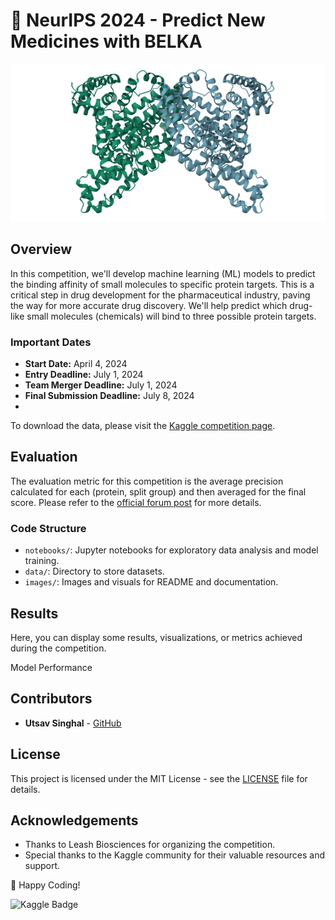 # 🧬 NeurIPS 2024 - Predict New Medicines with BELKA

![BELKA Logo](images/belka_logo.png)

## Overview
In this competition, we'll develop machine learning (ML) models to predict the binding affinity of small molecules to specific protein targets. This is a critical step in drug development for the pharmaceutical industry, paving the way for more accurate drug discovery. We'll help predict which drug-like small molecules (chemicals) will bind to three possible protein targets.

### Important Dates
- **Start Date:** April 4, 2024
- **Entry Deadline:** July 1, 2024
- **Team Merger Deadline:** July 1, 2024
- **Final Submission Deadline:** July 8, 2024
- 
To download the data, please visit the [Kaggle competition page](https://www.kaggle.com/competitions/leash-BELKA).

## Evaluation
The evaluation metric for this competition is the average precision calculated for each (protein, split group) and then averaged for the final score. Please refer to the [official forum post](https://kaggle.com/competitions/leash-BELKA/discussion) for more details.

### Code Structure
- `notebooks/`: Jupyter notebooks for exploratory data analysis and model training.
- `data/`: Directory to store datasets.
- `images/`: Images and visuals for README and documentation.

## Results
Here, you can display some results, visualizations, or metrics achieved during the competition.

Model Performance

## Contributors
- **Utsav Singhal** - [GitHub](https://github.com/UTSAVS26)
<!--
- **Collaborator Name** - [GitHub](https://github.com/collaborator-username)
-->

## License
This project is licensed under the MIT License - see the [LICENSE](LICENSE) file for details.

## Acknowledgements
- Thanks to Leash Biosciences for organizing the competition.
- Special thanks to the Kaggle community for their valuable resources and support.

🚀 Happy Coding!

![Kaggle Badge](https://img.shields.io/badge/Kaggle-118th-bronze)

